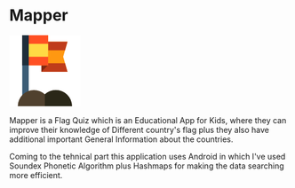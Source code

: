 # Mapper

![alt tag](https://raw.githubusercontent.com/therealshabi/Mapper/master/app/src/main/res/mipmap-hdpi/map.png)

Mapper is a Flag Quiz which is an Educational App for Kids, where they can improve their knowledge of Different country's flag plus they also have additional important General Information about the countries.

Coming to the tehnical part this application uses Android in which I've used Soundex Phonetic Algorithm plus Hashmaps 
for making the data searching more efficient.
